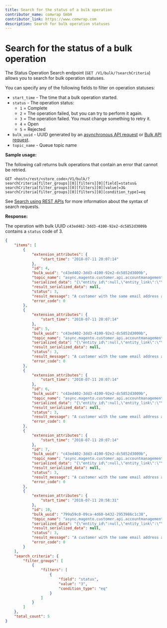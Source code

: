 ```yaml
---
title: Search for the status of a bulk operation
contributor_name: comwrap GmbH
contributor_link: https://www.comwrap.com
description: Search for bulk operation statuses
--- 
```

 
# Search for the status of a bulk operation

The Status Operation Search endpoint (`GET /V1/bulk/?searchCriteria`) allows you to search for bulk operation statuses.

You can specify any of the following fields to filter on operation statuses:

*  `start_time` - The time that a bulk operation started.
*  `status` - The operation status:
   *  `1` = Complete
   *  `2` = The operation failed, but you can try to perform it again.
   *  `3` = The operation failed. You must change something to retry it.
   *  `4` = Open
   *  `5` = Rejected
*  `bulk_uuid` - UUID generated by an [asynchronous API request](/rest/asynchronous-web-endpoints) or [Bulk API request](/rest/use-rest/bulk-endpoints/).
*  `topic_name` - Queue topic name

**Sample usage:**

The following call returns bulk operations that contain an error that cannot be retried.

```http
GET <host>/rest/<store_code>/V1/bulk/?
searchCriteria[filter_groups][0][filters][0][field]=status&
searchCriteria[filter_groups][0][filters][0][value]=3&
searchCriteria[filter_groups][0][filters][0][condition_type]=eq
```

See [Search using REST APIs](/rest/use-rest/performing-searches/) for more information about the syntax of search requests.

**Response:**

The operation with bulk UUID `c43ed402-3dd3-4100-92e2-dc5852d3009b` contains a `status` code of 3.

```json
{
    "items": [
        {
            "extension_attributes": {
                "start_time": "2018-07-11 20:07:14"
            },
            "id": 4,
            "bulk_uuid": "c43ed402-3dd3-4100-92e2-dc5852d3009b",
            "topic_name": "async.magento.customer.api.accountmanagementinterface.createaccount.post",
            "serialized_data": "{\"entity_id\":null,\"entity_link\":\"\",\"meta_information\":\"{\\\"customer\\\":{\\\"email\\\":\\\"mshaw@example.com\\\",\\\"firstname\\\":\\\"Melanie Shaw\\\",\\\"lastname\\\":\\\"Doe\\\"},\\\"password\\\":\\\"Password1\\\",\\\"redirectUrl\\\":\\\"\\\"}\"}",
            "result_serialized_data": null,
            "status": 3,
            "result_message": "A customer with the same email address already exists in an associated website.",
            "error_code": 0
        },
        {
            "extension_attributes": {
                "start_time": "2018-07-11 20:07:14"
            },
            "id": 5,
            "bulk_uuid": "c43ed402-3dd3-4100-92e2-dc5852d3009b",
            "topic_name": "async.magento.customer.api.accountmanagementinterface.createaccount.post",
            "serialized_data": "{\"entity_id\":null,\"entity_link\":\"\",\"meta_information\":\"{\\\"customer\\\":{\\\"email\\\":\\\"bmartin@example.com\\\",\\\"firstname\\\":\\\"Bryce\\\",\\\"lastname\\\":\\\"Martin\\\"},\\\"password\\\":\\\"Password1\\\",\\\"redirectUrl\\\":\\\"\\\"}\"}",
            "result_serialized_data": null,
            "status": 3,
            "result_message": "A customer with the same email address already exists in an associated website.",
            "error_code": 0
        },
        {
            "extension_attributes": {
                "start_time": "2018-07-11 20:07:14"
            },
            "id": 6,
            "bulk_uuid": "c43ed402-3dd3-4100-92e2-dc5852d3009b",
            "topic_name": "async.magento.customer.api.accountmanagementinterface.createaccount.post",
            "serialized_data": "{\"entity_id\":null,\"entity_link\":\"\",\"meta_information\":\"{\\\"customer\\\":{\\\"email\\\":\\\"bmartin@example.com\\\",\\\"firstname\\\":\\\"Bryce\\\",\\\"lastname\\\":\\\"Martin\\\"},\\\"password\\\":\\\"Password1\\\",\\\"redirectUrl\\\":\\\"\\\"}\"}",
            "result_serialized_data": null,
            "status": 3,
            "result_message": "A customer with the same email address already exists in an associated website.",
            "error_code": 0
        },
        {
            "extension_attributes": {
                "start_time": "2018-07-11 20:07:14"
            },
            "id": 7,
            "bulk_uuid": "c43ed402-3dd3-4100-92e2-dc5852d3009b",
            "topic_name": "async.magento.customer.api.accountmanagementinterface.createaccount.post",
            "serialized_data": "{\"entity_id\":null,\"entity_link\":\"\",\"meta_information\":\"{\\\"customer\\\":{\\\"email\\\":\\\"tgomez@example.com\\\",\\\"firstname\\\":\\\"Teresa\\\",\\\"lastname\\\":\\\"Gomez\\\"},\\\"password\\\":\\\"Password1\\\",\\\"redirectUrl\\\":\\\"\\\"}\"}",
            "result_serialized_data": null,
            "status": 3,
            "result_message": "A customer with the same email address already exists in an associated website.",
            "error_code": 0
        },
        {
            "extension_attributes": {
                "start_time": "2018-07-11 20:58:31"
            },
            "id": 10,
            "bulk_uuid": "799a59c0-09ca-4d60-b432-2953986c1c38",
            "topic_name": "async.magento.customer.api.accountmanagementinterface.createaccount.post",
            "serialized_data": "{\"entity_id\":null,\"entity_link\":\"\",\"meta_information\":\"{\\\"customer\\\":{\\\"email\\\":\\\"bmartin@example.com\\\",\\\"firstname\\\":\\\"Bryce\\\",\\\"lastname\\\":\\\"Martin\\\"},\\\"password\\\":\\\"Password1\\\",\\\"redirectUrl\\\":\\\"\\\"}\"}",
            "result_serialized_data": null,
            "status": 3,
            "result_message": "A customer with the same email address already exists in an associated website.",
            "error_code": 0
        }
    ],
    "search_criteria": {
        "filter_groups": [
            {
                "filters": [
                    {
                        "field": "status",
                        "value": "3",
                        "condition_type": "eq"
                    }
                ]
            }
        ]
    },
    "total_count": 5
}
```

